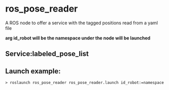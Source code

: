 # ros_pose_reader

A ROS node to offer a service with the tagged positions read from a yaml file

**arg id_robot will be the namespace under the node will be launched**

## Service:labeled_pose_list

## Launch example:

```
> roslaunch ros_pose_reader ros_pose_reader.launch id_robot:=namespace
```
